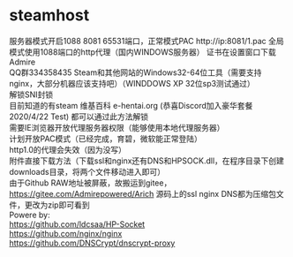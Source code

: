 # steamhost  
服务器模式开启1088 8081 65531端口，正常模式PAC http://ip:8081/1.pac 全局模式使用1088端口的http代理（国内WINDOWS服务器）
证书在设置窗口下载
Admire  
QQ群334358435
Steam和其他网站的Windows32-64位工具（需要支持nginx，大部分机器应该支持吧）（WINDDOWS XP 32位sp3测试通过）  
解锁SNI封锁  
目前知道的有steam 维基百科 e-hentai.org  (恭喜Discord加入豪华套餐 2020/4/22 Test)
都可以通过此方法解锁  
需要IE浏览器开放代理服务器权限（能够使用本地代理服务器）  
计划开放PAC模式（已经完成，育碧，微软能正常登陆）  
http1.0的代理会失效（因为没写）  
附件直接下载方法（下载ssl和nginx还有DNS和HPSOCK.dll，在程序目录下创建downloads目录，将两个文件移动进入即可）  
由于Github RAW地址被屏蔽，故搬运到gitee，https://gitee.com/Admirepowered/Arich 
源码上的ssl nginx DNS都为压缩包文件，更改为zip即可看到  
Powere by:  
https://github.com/ldcsaa/HP-Socket  
https://github.com/nginx/nginx  
https://github.com/DNSCrypt/dnscrypt-proxy  
